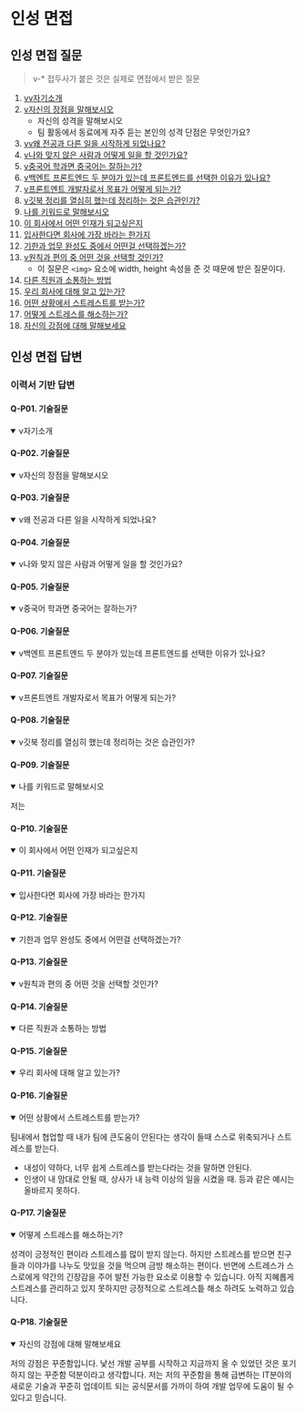# 인성 면접 

## 인성 면접 질문 

> v-* 접두사가 붙은 것은 실제로 면접에서 받은 질문 

1. [vv자기소개](#q-p01-기술질문)
1. [v자신의 장점을 말해보시오](#q-p02-기술질문)
    - 자신의 성격을 말해보시오 
    - 팀 활동에서 동료에게 자주 듣는 본인의 성격 단점은 무엇인가요? 
1. [vv왜 전공과 다른 일을 시작하게 되었나요?](#q-p03-기술질문)
1. [v나와 맞지 않은 사람과 어떻게 일을 할 것인가요?](#q-p04-기술질문)
1. [v중국어 학과면 중국어는 잘하는가?](#q-p05-기술질문)
1. [v백엔트 프론트엔드 두 분야가 있는데 프론트엔드를 선택한 이유가 있나요?](#q-p06-기술질문)
1. [v프론트엔트 개발자로서 목표가 어떻게 되는가?](#q-p07-기술질문)
1. [v깃북 정리를 열심히 했는데 정리하는 것은 습관인가?](#q-p08-기술질문)
1. [나를 키워드로 말해보시오](#q-p09-기술질문)
1. [이 회사에서 어떤 인재가 되고싶은지](#q-p10-기술질문)
1. [입사한다면 회사에 가장 바라는 한가지](#q-p11-기술질문)
1. [기한과 업무 완성도 중에서 어떤걸 선택하겠는가?](#q-p12-기술질문)
1. [v원칙과 편의 중 어떤 것을 선택할 것인가?](#q-p13-기술질문)
    - 이 질문은 `<img>` 요소에 width, height 속성을 준 것 때문에 받은 질문이다. 
1. [다른 직원과 소통하는 방법](#q-n014-일반질문)
1. [우리 회사에 대해 알고 있는가?](#q-p15-기술질문)
1. [어떤 상황에서 스트레스트를 받는가?](#q-p16-기술질문)
1. [어떻게 스트레스를 해소하는가?](#q-p17-기술질문)
1. [자신의 강점에 대해 말해보세요](#q-p18-기술질문)


## 인성 면접 답변 

### 이력서 기반 답변 

#### Q-P01. 기술질문 
<details open>
  <summary>v자기소개</summary>

</details>

#### Q-P02. 기술질문 
<details open>
  <summary>v자신의 장점을 말해보시오</summary>

</details>

#### Q-P03. 기술질문 
<details open>
  <summary>v왜 전공과 다른 일을 시작하게 되었나요?</summary>

</details>

#### Q-P04. 기술질문 
<details open>
  <summary>v나와 맞지 않은 사람과 어떻게 일을 할 것인가요?</summary>

</details>

#### Q-P05. 기술질문 
<details open>
  <summary>v중국어 학과면 중국어는 잘하는가?</summary>

</details>

#### Q-P06. 기술질문 
<details open>
  <summary>v백엔트 프론트엔드 두 분야가 있는데 프론트엔드를 선택한 이유가 있나요?</summary>

</details>

#### Q-P07. 기술질문 
<details open>
  <summary>v프론트엔트 개발자로서 목표가 어떻게 되는가?</summary>

</details>

#### Q-P08. 기술질문 
<details open>
  <summary>v깃북 정리를 열심히 했는데 정리하는 것은 습관인가?</summary>

</details>

#### Q-P09. 기술질문 
<details open>
  <summary>나를 키워드로 말해보시오</summary>

  저는 

</details>

#### Q-P10. 기술질문 
<details open>
  <summary>이 회사에서 어떤 인재가 되고싶은지</summary>

</details>

#### Q-P11. 기술질문 
<details open>
  <summary>입사한다면 회사에 가장 바라는 한가지</summary>

</details>

#### Q-P12. 기술질문 
<details open>
  <summary>기한과 업무 완성도 중에서 어떤걸 선택하겠는가?</summary>

</details>

#### Q-P13. 기술질문 
<details open>
  <summary>v원칙과 편의 중 어떤 것을 선택할 것인가?</summary>

</details>

#### Q-P14. 기술질문 
<details open>
  <summary>다른 직원과 소통하는 방법</summary>

</details>

#### Q-P15. 기술질문 
<details open>
  <summary>우리 회사에 대해 알고 있는가?</summary>

</details>

#### Q-P16. 기술질문 
<details open>
  <summary>어떤 상황에서 스트레스트를 받는가?</summary>

  팀내에서 협업할 때 내가 팀에 큰도움이 안된다는 생각이 들때 스스로 위축되거나 스트레스를 받는다. 

  - 내성이 약하다, 너무 쉽게 스트레스를 받는다라는 것을 말하면 안된다. 
  - 인생이 내 맘대로 안될 때, 상사가 내 능력 이상의 일을 시켰을 때. 등과 같은 예시는 올바르지 못하다. 

</details>

#### Q-P17. 기술질문 
<details open>
  <summary>어떻게 스트레스를 해소하는기?</summary>

  성격이 긍정적인 편이라 스트레스를 많이 받지 않는다. 하지만 스트레스를 받으면 친구들과 이야가를 나누도 맛있을 것을 먹으며 금방 해소하는 편이다. 반면에 스트레스가 스스로에게 약간의 긴장감을 주어 발전 가능한 요소로 이용할 수 있습니다. 아직 지혜롭게 스트레스를 관리하고 있지 못하지만 긍정적으로 스트레스틑 해소 하려도 노력하고 있습니다. 

</details>

#### Q-P18. 기술질문 
<details open>
  <summary>자신의 강점에 대해 말해보세요</summary>

  저의 강점은 꾸준함입니다. 낯선 개발 공부를 시작하고 지금까지 올 수 있었던 것은 포기하지 않는 꾸준함 덕분이라고 생각합니다. 저는 저의 꾸준함을 통해 급변하는 IT분야의 새로운 기술과 꾸준히 업데이트 되는 공식문서를 가까이 하여 개발 업무에 도움이 될 수 있다고 믿습니다. 

</details>
